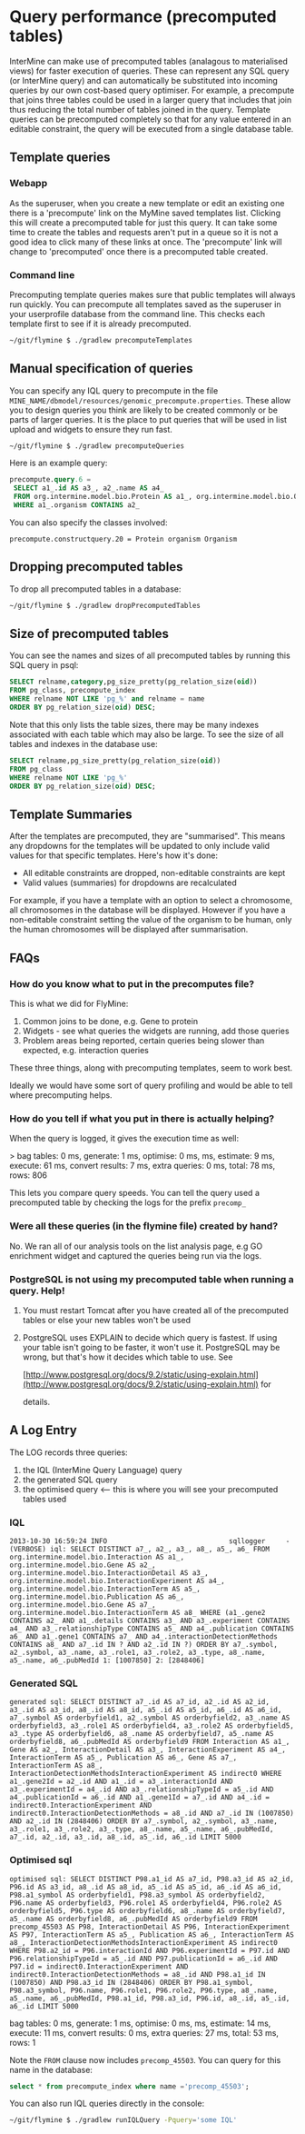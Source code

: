 # Query performance \(precomputed tables\)

InterMine can make use of precomputed tables \(analagous to materialised views\) for faster execution of queries. These can represent any SQL query \(or InterMine query\) and can automatically be substituted into incoming queries by our own cost-based query optimiser. For example, a precompute that joins three tables could be used in a larger query that includes that join thus reducing the total number of tables joined in the query. Template queries can be precomputed completely so that for any value entered in an editable constraint, the query will be executed from a single database table.

## Template queries

### Webapp

As the superuser, when you create a new template or edit an existing one there is a 'precompute' link on the MyMine saved templates list. Clicking this will create a precomputed table for just this query. It can take some time to create the tables and requests aren't put in a queue so it is not a good idea to click many of these links at once. The 'precompute' link will change to 'precomputed' once there is a precomputed table created.

### Command line

Precomputing template queries makes sure that public templates will always run quickly. You can precompute all templates saved as the superuser in your userprofile database from the command line. This checks each template first to see if it is already precomputed.

```bash
~/git/flymine $ ./gradlew precomputeTemplates
```

## Manual specification of queries

You can specify any IQL query to precompute in the file `MINE_NAME/dbmodel/resources/genomic_precompute.properties`. These allow you to design queries you think are likely to be created commonly or be parts of larger queries. It is the place to put queries that will be used in list upload and widgets to ensure they run fast.

```bash
~/git/flymine $ ./gradlew precomputeQueries
```

Here is an example query:

```sql
precompute.query.6 = 
 SELECT a1_.id AS a3_, a2_.name AS a4_ 
 FROM org.intermine.model.bio.Protein AS a1_, org.intermine.model.bio.Organism AS a2_ 
 WHERE a1_.organism CONTAINS a2_
```

You can also specify the classes involved:

```text
precompute.constructquery.20 = Protein organism Organism
```

## Dropping precomputed tables

To drop all precomputed tables in a database:

```bash
~/git/flymine $ ./gradlew dropPrecomputedTables
```

## Size of precomputed tables

You can see the names and sizes of all precomputed tables by running this SQL query in psql:

```sql
SELECT relname,category,pg_size_pretty(pg_relation_size(oid)) 
FROM pg_class, precompute_index 
WHERE relname NOT LIKE 'pg_%' and relname = name 
ORDER BY pg_relation_size(oid) DESC;
```

Note that this only lists the table sizes, there may be many indexes associated with each table which may also be large. To see the size of all tables and indexes in the database use:

```sql
SELECT relname,pg_size_pretty(pg_relation_size(oid)) 
FROM pg_class 
WHERE relname NOT LIKE 'pg_%' 
ORDER BY pg_relation_size(oid) DESC;
```

## Template Summaries

After the templates are precomputed, they are "summarised". This means any dropdowns for the templates will be updated to only include valid values for that specific templates. Here's how it's done:

* All editable constraints are dropped, non-editable constraints are kept
* Valid values \(summaries\) for dropdowns are recalculated

For example, if you have a template with an option to select a chromosome, all chromosomes in the database will be displayed. However if you have a non-editable constraint setting the value of the organism to be human, only the human chromosomes will be displayed after summarisation.

## FAQs

### How do you know what to put in the precomputes file?

This is what we did for FlyMine:

1. Common joins to be done, e.g. Gene to protein
2. Widgets - see what queries the widgets are running, add those queries
3. Problem areas being reported, certain queries being slower than expected, e.g. interaction queries

These three things, along with precomputing templates, seem to work best.

Ideally we would have some sort of query profiling and would be able to tell where precomputing helps.

### How do you tell if what you put in there is actually helping?

When the query is logged, it gives the execution time as well:

&gt; bag tables: 0 ms, generate: 1 ms, optimise: 0 ms, ms, estimate: 9 ms, execute: 61 ms, convert results: 7 ms, extra queries: 0 ms, total: 78 ms, rows: 806

This lets you compare query speeds. You can tell the query used a precomputed table by checking the logs for the prefix `precomp_`

### Were all these queries \(in the flymine file\) created by hand?

No. We ran all of our analysis tools on the list analysis page, e.g GO enrichment widget and captured the queries being run via the logs.

### PostgreSQL is not using my precomputed table when running a query. Help!

1. You must restart Tomcat after you have created all of the precomputed tables or else your new tables won't be used
2. PostgreSQL uses EXPLAIN to decide which query is fastest. If using your table isn't going to be faster, it won't use it. PostgreSQL may be wrong, but that's how it decides which table to use. See

   [http://www.postgresql.org/docs/9.2/static/using-explain.html](http://www.postgresql.org/docs/9.2/static/using-explain.html) for

   details.

## A Log Entry

The LOG records three queries:

1. the IQL \(InterMine Query Language\) query
2. the generated SQL query
3. the optimised query &lt;-- this is where you will see your precomputed tables used

### IQL

```text
2013-10-30 16:59:24 INFO                              sqllogger     - (VERBOSE) iql: SELECT DISTINCT a7_, a2_, a3_, a8_, a5_, a6_ FROM org.intermine.model.bio.Interaction AS a1_, org.intermine.model.bio.Gene AS a2_, org.intermine.model.bio.InteractionDetail AS a3_, org.intermine.model.bio.InteractionExperiment AS a4_, org.intermine.model.bio.InteractionTerm AS a5_, org.intermine.model.bio.Publication AS a6_, org.intermine.model.bio.Gene AS a7_, org.intermine.model.bio.InteractionTerm AS a8_ WHERE (a1_.gene2 CONTAINS a2_ AND a1_.details CONTAINS a3_ AND a3_.experiment CONTAINS a4_ AND a3_.relationshipType CONTAINS a5_ AND a4_.publication CONTAINS a6_ AND a1_.gene1 CONTAINS a7_ AND a4_.interactionDetectionMethods CONTAINS a8_ AND a7_.id IN ? AND a2_.id IN ?) ORDER BY a7_.symbol, a2_.symbol, a3_.name, a3_.role1, a3_.role2, a3_.type, a8_.name, a5_.name, a6_.pubMedId 1: [1007850] 2: [2848406]
```

### Generated SQL

```text
generated sql: SELECT DISTINCT a7_.id AS a7_id, a2_.id AS a2_id, a3_.id AS a3_id, a8_.id AS a8_id, a5_.id AS a5_id, a6_.id AS a6_id, a7_.symbol AS orderbyfield1, a2_.symbol AS orderbyfield2, a3_.name AS orderbyfield3, a3_.role1 AS orderbyfield4, a3_.role2 AS orderbyfield5, a3_.type AS orderbyfield6, a8_.name AS orderbyfield7, a5_.name AS orderbyfield8, a6_.pubMedId AS orderbyfield9 FROM Interaction AS a1_, Gene AS a2_, InteractionDetail AS a3_, InteractionExperiment AS a4_, InteractionTerm AS a5_, Publication AS a6_, Gene AS a7_, InteractionTerm AS a8_, InteractionDetectionMethodsInteractionExperiment AS indirect0 WHERE a1_.gene2Id = a2_.id AND a1_.id = a3_.interactionId AND a3_.experimentId = a4_.id AND a3_.relationshipTypeId = a5_.id AND a4_.publicationId = a6_.id AND a1_.gene1Id = a7_.id AND a4_.id = indirect0.InteractionExperiment AND indirect0.InteractionDetectionMethods = a8_.id AND a7_.id IN (1007850) AND a2_.id IN (2848406) ORDER BY a7_.symbol, a2_.symbol, a3_.name, a3_.role1, a3_.role2, a3_.type, a8_.name, a5_.name, a6_.pubMedId, a7_.id, a2_.id, a3_.id, a8_.id, a5_.id, a6_.id LIMIT 5000
```

### Optimised sql

```text
optimised sql: SELECT DISTINCT P98.a1_id AS a7_id, P98.a3_id AS a2_id, P96.id AS a3_id, a8_.id AS a8_id, a5_.id AS a5_id, a6_.id AS a6_id, P98.a1_symbol AS orderbyfield1, P98.a3_symbol AS orderbyfield2, P96.name AS orderbyfield3, P96.role1 AS orderbyfield4, P96.role2 AS orderbyfield5, P96.type AS orderbyfield6, a8_.name AS orderbyfield7, a5_.name AS orderbyfield8, a6_.pubMedId AS orderbyfield9 FROM precomp_45503 AS P98, InteractionDetail AS P96, InteractionExperiment AS P97, InteractionTerm AS a5_, Publication AS a6_, InteractionTerm AS a8_, InteractionDetectionMethodsInteractionExperiment AS indirect0 WHERE P98.a2_id = P96.interactionId AND P96.experimentId = P97.id AND P96.relationshipTypeId = a5_.id AND P97.publicationId = a6_.id AND P97.id = indirect0.InteractionExperiment AND indirect0.InteractionDetectionMethods = a8_.id AND P98.a1_id IN (1007850) AND P98.a3_id IN (2848406) ORDER BY P98.a1_symbol, P98.a3_symbol, P96.name, P96.role1, P96.role2, P96.type, a8_.name, a5_.name, a6_.pubMedId, P98.a1_id, P98.a3_id, P96.id, a8_.id, a5_.id, a6_.id LIMIT 5000
```

bag tables: 0 ms, generate: 1 ms, optimise: 0 ms, ms, estimate: 14 ms, execute: 11 ms, convert results: 0 ms, extra queries: 27 ms, total: 53 ms, rows: 1

Note the `FROM` clause now includes `precomp_45503`. You can query for this name in the database:

```sql
select * from precompute_index where name ='precomp_45503';
```

You can also run IQL queries directly in the console:

```bash
~/git/flymine $ ./gradlew runIQLQuery -Pquery='some IQL'
```
